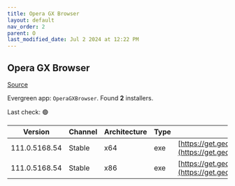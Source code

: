```yaml
---
title: Opera GX Browser
layout: default
nav_order: 2
parent: O
last_modified_date: Jul 2 2024 at 12:22 PM
---
```


## Opera GX Browser

[Source](https://www.opera.com/gx)

Evergreen app: `OperaGXBrowser`. Found **2** installers.

Last check: 🟢

| Version       | Channel | Architecture | Type | URI                                                                                                                                                                                            |
| ------------- | ------- | ------------ | ---- | ---------------------------------------------------------------------------------------------------------------------------------------------------------------------------------------------- |
| 111.0.5168.54 | Stable  | x64          | exe  | [https://get.geo.opera.com/pub/opera_gx/111.0.5168.54/win/Opera_GX_111.0.5168.54_Setup_x64.exe](https://get.geo.opera.com/pub/opera_gx/111.0.5168.54/win/Opera_GX_111.0.5168.54_Setup_x64.exe) |
| 111.0.5168.54 | Stable  | x86          | exe  | [https://get.geo.opera.com/pub/opera_gx/111.0.5168.54/win/Opera_GX_111.0.5168.54_Setup.exe](https://get.geo.opera.com/pub/opera_gx/111.0.5168.54/win/Opera_GX_111.0.5168.54_Setup.exe)         |
